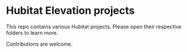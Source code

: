 # Hubitat Elevation projects

This repo contains various Hubitat projects. Please open their respective folders to learn more.

Contributions are welcome.
